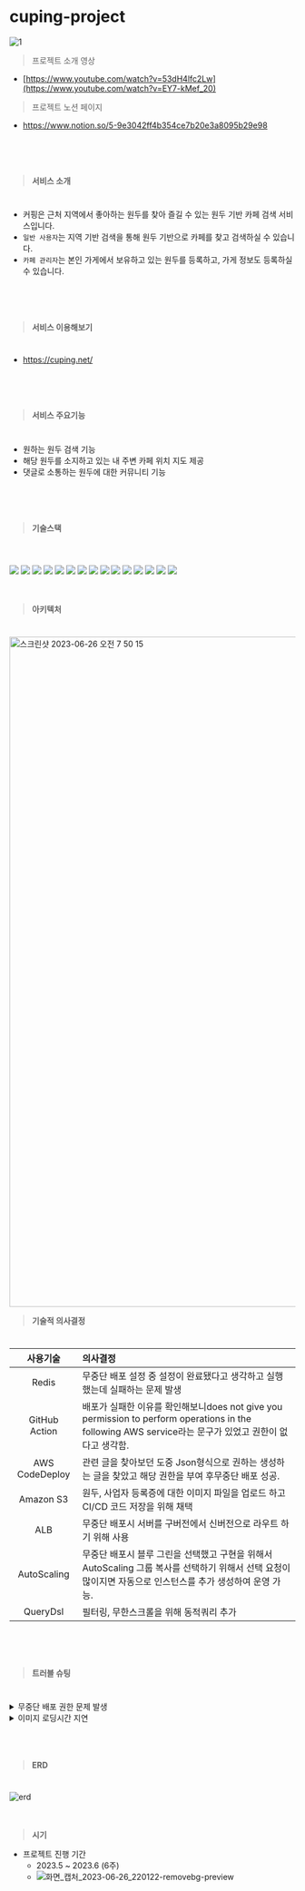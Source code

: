 # cuping-project
![1](https://github.com/cuping-project/cuping-fe/assets/55288856/912c0f95-b3e2-469c-bf90-1288efe435b9)

> 프로젝트 소개 영상
- [https://www.youtube.com/watch?v=53dH4lfc2Lw](https://www.youtube.com/watch?v=EY7-kMef_20)

> 프로젝트 노션 페이지
- https://www.notion.so/5-9e3042ff4b354ce7b20e3a8095b29e98
<br/>
<br/>
<br/>

> **서비스 소개**
#
- 커핑은 근처 지역에서 좋아하는 원두를 찾아 즐길 수 있는 원두 기반 카페 검색 서비스입니다.
- `일반 사용자`는 지역 기반 검색을 통해 원두 기반으로 카페를 찾고 검색하실 수 있습니다.
- `카페 관리자`는 본인 가게에서 보유하고 있는 원두를 등록하고, 가게 정보도 등록하실 수 있습니다.
<br/>
<br/>
<br/>

> **서비스 이용해보기**
#
- https://cuping.net/
<br/>
<br/>
<br/>

> **서비스 주요기능**
#
- 원하는 원두 검색 기능
- 해당 원두를 소지하고 있는 내 주변 카페 위치 지도 제공
- 댓글로 소통하는 원두에 대한 커뮤니티 기능
<br/>
<br/>
<br/>

>**기술스택**
#
<br/> <img src="https://img.shields.io/badge/aws-232F3E?style=for-the-badge&logo=aws&logoColor=white"> <img src="https://img.shields.io/badge/Java-007396?style=for-the-badge&logo=Java&logoColor=white"/> <img src="https://img.shields.io/badge/gradle-02303A?style=for-the-badge&logo=gradle&logoColor=white"/>  <img src="https://img.shields.io/badge/SpringSecurity-6DB33F?style=for-the-badge&logo=SpringSecurity&logoColor=white"/> <img src="https://img.shields.io/badge/SpringBoot-6DB33F?style=for-the-badge&logo=springboot&logoColor=white"/> <img src="https://img.shields.io/badge/JsonWebTokens-000000?style=for-the-badge&logo=jsonwebtokens&logoColor=white"> <img src="https://img.shields.io/badge/AmazonRDS-527FFF?style=for-the-badge&logo=AmazonRDS&logoColor=white"/> <img src="https://img.shields.io/badge/redis-DC382D?style=for-the-badge&logo=redis&logoColor=white"/> <img src="https://img.shields.io/badge/AWS Route 53-FF6C37?style=for-the-badge&logoColor=white"> <img src="https://img.shields.io/badge/https-527FFF?style=for-the-badge"> <img src="https://img.shields.io/badge/AmazonEC2-FF9900?style=for-the-badge&logo=AmazonEC2&logoColor=white"/> <img src="https://img.shields.io/badge/AmazonS3-569A31?style=for-the-badge&logo=AmazonS3&logoColor=white"/> <img src="https://img.shields.io/badge/MySQL-4479A1?style=for-the-badge&logo=MySQL&logoColor=white"/> <img src="https://camo.githubusercontent.com/54a2f74f3cbb3cb810faa417fb9a56b4d947be01e868ab624b3f251a1062257b/68747470733a2f2f696d672e736869656c64732e696f2f62616467652f67697468756220616374696f6e732d3230383846463f7374796c653d666f722d7468652d6261646765266c6f676f3d67697468756220616374696f6e73266c6f676f436f6c6f723d7768697465"> <img src="https://camo.githubusercontent.com/a831a652fb5370367ee71ae4255e39623b9edf7e60ffbcf7ba356b1d82a09538/68747470733a2f2f696d672e736869656c64732e696f2f62616467652f737072696e672064617461206a70612d4632384431413f7374796c653d666f722d7468652d6261646765266c6f676f3d737072696e67646174616a7061266c6f676f436f6c6f723d7768697465">
<br/>
<br/>
<br/>

> **아키텍처**
#
<img width="1181" alt="스크린샷 2023-06-26 오전 7 50 15" src="https://github.com/Jangkiwoong/Node.js.login/assets/110136582/214105f8-2bd6-4706-b605-8275e3244601">
<br/>

> **기술적 의사결정**
#
|사용기술|의사결정|
|:---:|:---|
|Redis|무중단 배포 설정 중 설정이 완료됐다고 생각하고 실행했는데 실패하는 문제 발생|
|GitHub Action|배포가 실패한 이유를 확인해보니does not give you permission to perform operations in the following AWS service라는 문구가 있었고 권한이 없다고 생각함.|
|AWS CodeDeploy|관련 글을 찾아보던 도중 Json형식으로 권하는 생성하는 글을 찾았고 해당 권한을 부여 후무중단 배포 성공.|
|Amazon S3|원두, 사업자 등록증에 대한 이미지 파일을 업로드 하고 CI/CD 코드 저장을 위해 채택|
|ALB|무중단 배포시 서버를 구버전에서 신버전으로 라우트 하기 위해 사용|
|AutoScaling|무중단 배포시 블루 그린을 선택했고 구현을 위해서 AutoScaling 그룹 복사를 선택하기 위해서 선택 요청이 많이지면 자동으로 인스턴스를 추가 생성하여 운영 가능.|
|QueryDsl|필터링, 무한스크롤을 위해 동적쿼리 추가|
<br/>
<br/>
<br/>

> **트러블 슈팅**
#
<details>
<summary>무중단 배포 권한 문제 발생</summary>
<div markdown="1">
    
|진행  순서|내용|
|:---:|:---|
|문제|무중단 배포 설정 중 설정이 완료됐다고 생각하고 실행했는데 실패하는 문제 발생|
|시도|배포가 실패한 이유를 확인해보니does not give you permission to perform operations in the following AWS service라는 문구가 있었고 권한이 없다고 생각함.|
|해결|관련 글을 찾아보던 도중 Json형식으로 권하는 생성하는 글을 찾았고 해당 권한을 부여 후무중단 배포 성공.|

{
    "Version": "2012-10-17",
    "Statement": [
        {
            "Sid": "VisualEditor0",
            "Effect": "Allow",
            "Action": [
                "iam:PassRole",
                "ec2:CreateTags",
                "ec2:RunInstances"
            ],
            "Resource": "*"
        }
    ]
}
</div>
</details>
<details>
<summary>이미지 로딩시간 지연</summary>
<div markdown="1">
    
|진행  순서|내용|
|:---:|:---|
|문제|S3에 저장되어 있는 이미지 용량이 너무 커 페이지에서 이미지 로딩 시간이 지연됨|
|시도|S3에 저장되어 있는 이미지 용량이 너무 커 페이지에서 이미지 로딩 시간이 지연됨 AWS Lamda를 사용하여 이미지 리사이징을 하려 했으나 S3의 용량이 커진다는 문제와 원본 사진을 저장할 필요가 없어 라이브러리를 사용|
|해결|marvin 라이브러리를 사용하여 2MB에서 976KB 로 이미지 용량 축소|
</div>
</details>
<br/>
<br/>
<br/>

> **ERD**
#
![erd](https://github.com/Jangkiwoong/Node.js.login/assets/110136582/a1d34fbb-689a-4519-83a7-05f8d18ad63b)
<br/>
<br/>
<br/>

> **시기**
> 
- 프로젝트 진행 기간
    - 2023.5 ~ 2023.6 (6주)
    - ![화면_캡처_2023-06-26_220122-removebg-preview](https://github.com/Jangkiwoong/Node.js.login/assets/110136582/4ed362dd-6363-4dd9-9aed-5772e145fbb7)

